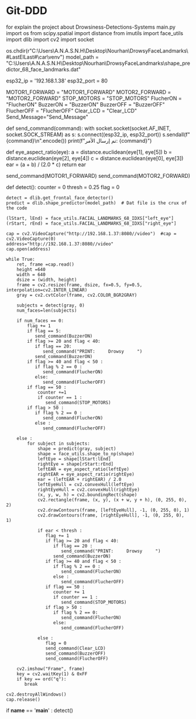 # Git-DDD
for explain the project about Drowsiness-Detections-Systems
main.py
import os
from scipy.spatial import distance
from imutils import face_utils
import dlib
import cv2
import socket

os.chdir(r"C:\\Users\\A.N.A.S.N.H\\Desktop\\Nourhan\\DrowsyFaceLandmarks\\#LastElLast#\\car\\venv")
model_path = "C:\\Users\\A.N.A.S.N.H\\Desktop\\Nourhan\\DrowsyFaceLandmarks\\shape_predictor_68_face_landmarks.dat"

esp32_ip = '192.168.1.38'
esp32_port = 80

MOTOR1_FORWARD = "MOTOR1_FORWARD"
MOTOR2_FORWARD = "MOTOR2_FORWARD"
STOP_MOTORS = "STOP_MOTORS"
FlucherON = "FlucherON"
BuzzerON = "BuzzerON"
BuzzerOFF = "BuzzerOFF"
FlucherOFF = "FlucherOFF"
Clear_LCD = "Clear_LCD"
Send_Message="Send_Message"

def send_command(command):
    with socket.socket(socket.AF_INET, socket.SOCK_STREAM) as s:
        s.connect((esp32_ip, esp32_port))
        s.sendall(f"{command}\n".encode())
        print(f"تم إرسال الأمر: {command}")

def eye_aspect_ratio(eye):
    a = distance.euclidean(eye[1], eye[5])
    b = distance.euclidean(eye[2], eye[4])
    c = distance.euclidean(eye[0], eye[3])
    ear = (a + b) / (2.0 * c)
    return ear

send_command(MOTOR1_FORWARD)
send_command(MOTOR2_FORWARD)

def detect():
    counter = 0
    thresh = 0.25
    flag = 0

    detect = dlib.get_frontal_face_detector()
    predict = dlib.shape_predictor(model_path)  # Dat file is the crux of the code

    (lStart, lEnd) = face_utils.FACIAL_LANDMARKS_68_IDXS["left_eye"]
    (rStart, rEnd) = face_utils.FACIAL_LANDMARKS_68_IDXS["right_eye"]

    cap = cv2.VideoCapture("http://192.168.1.37:8080//video")  #cap = cv2.VideoCapture(0)
    address="http://192.168.1.37:8080//video"
    cap.open(address)

    while True:
        ret, frame =cap.read()
        height =640
        width = 640
        dsize = (width, height)
        frame = cv2.resize(frame, dsize, fx=0.5, fy=0.5, interpolation=cv2.INTER_LINEAR)
        gray = cv2.cvtColor(frame, cv2.COLOR_BGR2GRAY)

        subjects = detect(gray, 0)
        num_faces=len(subjects)

        if num_faces == 0:
            flag += 1
            if flag == 5:
               send_command(BuzzerON)
            if flag >= 20 and flag < 40:
               if flag == 20:
                  send_command("PRINT:     Drowsy     ")
               send_command(BuzzerON)
            if flag >= 40 and flag < 50 :
               if flag % 2 == 0 :
                  send_command(FlucherON)
               else:
                  send_command(FlucherOFF)
            if flag == 50 :
                counter +=1
                if counter == 1 :
                   send_command(STOP_MOTORS)
            if flag > 50 :
               if flag % 2 == 0 :
                  send_command(FlucherON)
               else :
                  send_command(FlucherOFF)

        else :
            for subject in subjects:
                shape = predict(gray, subject)
                shape = face_utils.shape_to_np(shape)
                leftEye = shape[lStart:lEnd]
                rightEye = shape[rStart:rEnd]
                leftEAR = eye_aspect_ratio(leftEye)
                rightEAR = eye_aspect_ratio(rightEye)
                ear = (leftEAR + rightEAR) / 2.0
                leftEyeHull = cv2.convexHull(leftEye)
                rightEyeHull = cv2.convexHull(rightEye)
                (x, y, w, h) = cv2.boundingRect(shape)
                cv2.rectangle(frame, (x, y), (x + w, y + h), (0, 255, 0), 2)
                cv2.drawContours(frame, [leftEyeHull], -1, (0, 255, 0), 1)
                cv2.drawContours(frame, [rightEyeHull], -1, (0, 255, 0), 1)

                if ear < thresh :
                   flag += 1
                   if flag >= 20 and flag < 40:
                      if flag == 20 :
                         send_command("PRINT:     Drowsy     ")
                      send_command(BuzzerON)
                   if flag >= 40 and flag < 50 :
                      if flag % 2 == 0 :
                         send_command(FlucherON)
                      else :
                         send_command(FlucherOFF)
                   if flag == 50 :
                      counter += 1
                      if counter == 1 :
                         send_command(STOP_MOTORS)
                   if flag > 50 :
                      if flag % 2 == 0:
                         send_command(FlucherON)
                      else:
                         send_command(FlucherOFF)

                else :
                   flag = 0
                   send_command(Clear_LCD)
                   send_command(BuzzerOFF)
                   send_command(FlucherOFF)

        cv2.imshow("Frame", frame)
        key = cv2.waitKey(1) & 0xFF
        if key == ord("q"):
           break

    cv2.destroyAllWindows()
    cap.release()

if __name__ == '__main__' :
   detect()
